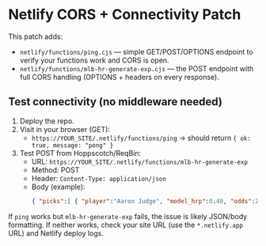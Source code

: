 # Netlify CORS + Connectivity Patch

This patch adds:
- `netlify/functions/ping.cjs` — simple GET/POST/OPTIONS endpoint to verify your functions work and CORS is open.
- `netlify/functions/mlb-hr-generate-exp.cjs` — the POST endpoint with full CORS handling (OPTIONS + headers on every response).

## Test connectivity (no middleware needed)

1) Deploy the repo.
2) Visit in your browser (GET):
   - `https://YOUR_SITE/.netlify/functions/ping` → should return `{ ok: true, message: "pong" }`
3) Test POST from Hoppscotch/ReqBin:
   - URL: `https://YOUR_SITE/.netlify/functions/mlb-hr-generate-exp`
   - Method: POST
   - Header: `Content-Type: application/json`
   - Body (example):
     ```json
     { "picks":[ { "player":"Aaron Judge", "model_hrp":0.40, "odds":215 } ], "known_out":[] }
     ```

If `ping` works but `mlb-hr-generate-exp` fails, the issue is likely JSON/body formatting. If neither works, check your site URL (use the `*.netlify.app` URL) and Netlify deploy logs.
